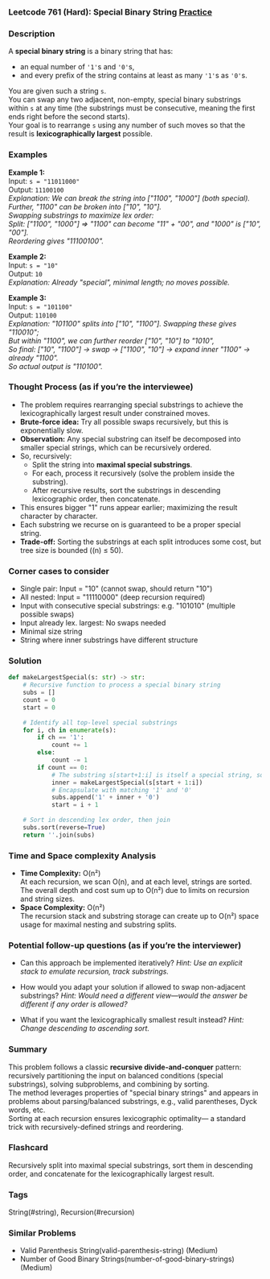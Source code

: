 ### Leetcode 761 (Hard): Special Binary String [Practice](https://leetcode.com/problems/special-binary-string)

### Description  
A **special binary string** is a binary string that has:
- an equal number of `'1'`s and `'0'`s,
- and every prefix of the string contains at least as many `'1'`s as `'0'`s.

You are given such a string `s`.  
You can swap any two adjacent, non-empty, special binary substrings within `s` at any time (the substrings must be consecutive, meaning the first ends right before the second starts).  
Your goal is to rearrange `s` using any number of such moves so that the result is **lexicographically largest** possible.

### Examples  

**Example 1:**  
Input: `s = "11011000"`  
Output: `11100100`  
*Explanation: We can break the string into ["1100", "1000"] (both special). Further, "1100" can be broken into ["10", "10"].  
Swapping substrings to maximize lex order:  
Split: ["1100", "1000"] ⇒ "1100" can become "11" + "00", and "1000" is ["10", "00"].  
Reordering gives "11100100".*

**Example 2:**  
Input: `s = "10"`  
Output: `10`  
*Explanation: Already "special", minimal length; no moves possible.*

**Example 3:**  
Input: `s = "101100"`  
Output: `110100`  
*Explanation: "101100" splits into ["10", "1100"]. Swapping these gives "110010";  
But within "1100", we can further reorder ["10", "10"] to "1010",  
So final: ["10", "1100"] → swap → ["1100", "10"] → expand inner "1100" → already "1100".  
So actual output is "110100".*

### Thought Process (as if you’re the interviewee)  

- The problem requires rearranging special substrings to achieve the lexicographically largest result under constrained moves.
- **Brute-force idea:** Try all possible swaps recursively, but this is exponentially slow.
- **Observation:** Any special substring can itself be decomposed into smaller special strings, which can be recursively ordered.
- So, recursively:
  - Split the string into **maximal special substrings**.
  - For each, process it recursively (solve the problem inside the substring).
  - After recursive results, sort the substrings in descending lexicographic order, then concatenate.
- This ensures bigger "1" runs appear earlier; maximizing the result character by character.
- Each substring we recurse on is guaranteed to be a proper special string.
- **Trade-off:** Sorting the substrings at each split introduces some cost, but tree size is bounded (\(n\) ≤ 50).

### Corner cases to consider  
- Single pair: Input = "10" (cannot swap, should return "10")
- All nested: Input = "11110000" (deep recursion required)
- Input with consecutive special substrings: e.g. "101010" (multiple possible swaps)
- Input already lex. largest: No swaps needed
- Minimal size string
- String where inner substrings have different structure

### Solution

```python
def makeLargestSpecial(s: str) -> str:
    # Recursive function to process a special binary string
    subs = []
    count = 0
    start = 0
    
    # Identify all top-level special substrings
    for i, ch in enumerate(s):
        if ch == '1':
            count += 1
        else:
            count -= 1
        if count == 0:
            # The substring s[start+1:i] is itself a special string, so recurse
            inner = makeLargestSpecial(s[start + 1:i])
            # Encapsulate with matching '1' and '0'
            subs.append('1' + inner + '0')
            start = i + 1
    
    # Sort in descending lex order, then join
    subs.sort(reverse=True)
    return ''.join(subs)
```

### Time and Space complexity Analysis  

- **Time Complexity:** O(n²)  
  At each recursion, we scan O(n), and at each level, strings are sorted. The overall depth and cost sum up to O(n²) due to limits on recursion and string sizes.
- **Space Complexity:** O(n²)  
  The recursion stack and substring storage can create up to O(n²) space usage for maximal nesting and substring splits.

### Potential follow-up questions (as if you’re the interviewer)  

- Can this approach be implemented iteratively?
  *Hint: Use an explicit stack to emulate recursion, track substrings.*

- How would you adapt your solution if allowed to swap non-adjacent substrings?
  *Hint: Would need a different view—would the answer be different if any order is allowed?*

- What if you want the lexicographically smallest result instead?
  *Hint: Change descending to ascending sort.*

### Summary
This problem follows a classic **recursive divide-and-conquer** pattern: recursively partitioning the input on balanced conditions (special substrings), solving subproblems, and combining by sorting.  
The method leverages properties of "special binary strings" and appears in problems about parsing/balanced substrings, e.g., valid parentheses, Dyck words, etc.  
Sorting at each recursion ensures lexicographic optimality— a standard trick with recursively-defined strings and reordering.


### Flashcard
Recursively split into maximal special substrings, sort them in descending order, and concatenate for the lexicographically largest result.

### Tags
String(#string), Recursion(#recursion)

### Similar Problems
- Valid Parenthesis String(valid-parenthesis-string) (Medium)
- Number of Good Binary Strings(number-of-good-binary-strings) (Medium)